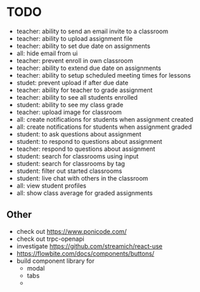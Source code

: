 # TODO

- teacher: ability to send an email invite to a classroom
- teacher: ability to upload assignment file
- teacher: ability to set due date on assignments
- all: hide email from ui
- teacher: prevent enroll in own classroom
- teacher: ability to extend due date on assignments
- teacher: ability to setup scheduled meeting times for lessons
- studet: prevent upload if after due date
- teacher: ability for teacher to grade assignment
- teacher: ability to see all students enrolled
- student: ability to see my class grade
- teacher: upload image for classroom
- all: create notifications for students when assignment created
- all: create notifications for students when assignment graded
- student: to ask questions about assignment
- student: to respond to questions about assignment
- teacher: respond to questions about assignment
- student: search for classrooms using input
- student: search for classrooms by tag
- student: filter out started classrooms
- student: live chat with others in the classroom
- all: view student profiles
- all: show class average for graded assignments

## Other

- check out https://www.ponicode.com/
- check out trpc-openapi
- investigate https://github.com/streamich/react-use
- https://flowbite.com/docs/components/buttons/
- build component library for
  - modal
  - tabs
  -
